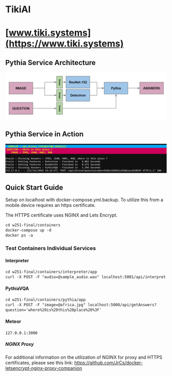 # TikiAI

# [www.tiki.systems](https://www.tiki.systems)

## Pythia Service Architecture

![](assets/pythia.png)

## Pythia Service in Action

![](assets/divine.png)

## Quick Start Guide

Setup on localhost with docker-compose.yml.backup.  To utilize this from a mobile device requires an https certificate.

The HTTPS certificate uses NGINX and Lets Encrypt.

```
cd w251-final/containers
docker-compose up -d
docker ps -a
```

### Test Containers Individual Services  

#### Interpreter  
```
cd w251-final/containers/interpreter/app
curl -X POST -F "audio=@sample_audio.wav" localhost:5001/api/interpret
```

#### PythiaVQA  
```
cd w251-final/containers/pythia/app
curl -X POST -F "image=@africa.jpg" localhost:5000/api/getAnswers?question='where%20is%20this%20place%20%3F'
```

#### Meteor
```
127.0.0.1:3000
```

##### NGINX Proxy

For additional information on the utilization of NGINX for proxy and HTTPS certificates, please see this link:
https://github.com/JrCs/docker-letsencrypt-nginx-proxy-companion
